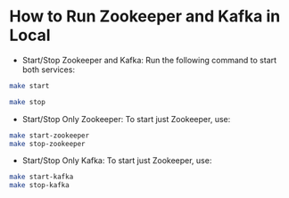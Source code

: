 # How to Run Zookeeper and Kafka in Local

- Start/Stop Zookeeper and Kafka: Run the following command to start both services:

```bash
make start

make stop
```

- Start/Stop Only Zookeeper: To start just Zookeeper, use:

```bash
make start-zookeeper
make stop-zookeeper
```

- Start/Stop Only Kafka: To start just Zookeeper, use:

```bash
make start-kafka
make stop-kafka
```
